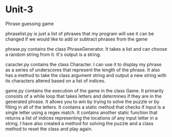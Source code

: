 # Unit-3
 Phrase guessing game
 
 phraselist.py is just a list of phrases that my program will use
    it can be changed if we would like to add or subtract phrases from the game
    
 phrase.py contains the class PhraseGenerator.  It takes a list and can choose a random string from it.  It's output is a string.
 
 caracter.py contains the class Character.  I can use it to display my phrase as a series of underscores that represent the length of the phrase.  It also has a method to take the class argument string and output a new string with its characters altered based on a list of indices.
 
 game.py contains the execution of the game in the class Game.  It primarily consists of a while loop that takes letters and determines if they are in the generated phrase.  It allows you to win by trying to solve the puzzle or by filling in all of the letters.  It contains a static method that checks if input is a single letter using a regex match.  It contains another static function that returns a list of indices representing the locations of any input letter in a string.  I have also created a method for solving the puzzle and a class method to reset the class and play again.     

